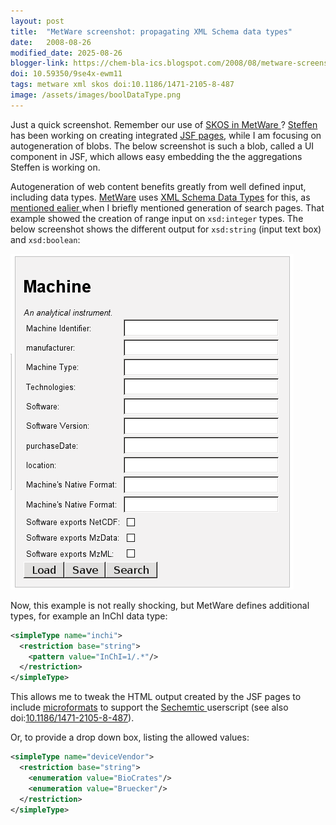 ```yaml
---
layout: post
title:  "MetWare screenshot: propagating XML Schema data types"
date:   2008-08-26
modified_date: 2025-08-26
blogger-link: https://chem-bla-ics.blogspot.com/2008/08/metware-screenshot-propagating-xml.html
doi: 10.59350/9se4x-ewm11
tags: metware xml skos doi:10.1186/1471-2105-8-487
image: /assets/images/boolDataType.png
---
```


Just a quick screenshot. Remember our use of [SKOS in MetWare <i class="fa-solid fa-recycle fa-xs"></i>](https://chem-bla-ics.linkedchemistry.info/2008/05/16/metware-status-report.html)?
[Steffen <i class="fa-solid fa-recycle fa-xs"></i>](https://chem-bla-ics.linkedchemistry.info/2008/08/26/metware-screenshot-propagating-xml.html) has been working on creating integrated
[JSF pages](http://en.wikipedia.org/wiki/JavaServer_Faces), while I am focusing on autogeneration of blobs. The below screenshot is
such a blob, called a UI component in JSF, which allows easy embedding the the aggregations Steffen is working on.

Autogeneration of web content benefits greatly from well defined input, including data types.
[MetWare](http://www.metware.org/) uses [XML Schema Data Types](http://en.wikipedia.org/wiki/XML_Schema_(W3C)#Data_Types)
for this, as [mentioned ealier <i class="fa-solid fa-recycle fa-xs"></i>](https://chem-bla-ics.linkedchemistry.info/2008/08/21/metware-screenshot-spectrum-support-2.html) when I briefly
mentioned generation of search pages. That example showed the creation of range input on `xsd:integer` types. The below screenshot
shows the different output for `xsd:string` (input text box) and `xsd:boolean`:

![](/assets/images/boolDataType.png)

Now, this example is not really shocking, but MetWare defines additional types, for example an InChI data type:

```xml
<simpleType name="inchi">
  <restriction base="string">
    <pattern value="InChI=1/.*"/>
  </restriction>
</simpleType>
```

This allows me to tweak the HTML output created by the JSF pages to include [microformats](http://microformats.org/) to support
the [Sechemtic <i class="fa-solid fa-recycle fa-xs"></i>](https://chem-bla-ics.linkedchemistry.info/2007/05/05/cb-comments-for-inchis.html) userscript (see also
doi:[10.1186/1471-2105-8-487](https://doi.org/10.1186/1471-2105-8-487)).

Or, to provide a drop down box, listing the allowed values:

```xml
<simpleType name="deviceVendor">
  <restriction base="string">
    <enumeration value="BioCrates"/>
    <enumeration value="Bruecker"/>
  </restriction>
</simpleType>
```
